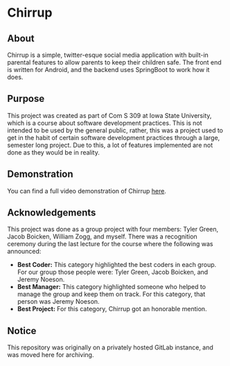 # Chirrup

## About
Chirrup is a simple, twitter-esque social media application with built-in parental features to allow parents to keep their children safe. The front end is written for Android, and the backend uses SpringBoot to work how it does.

## Purpose
This project was created as part of Com S 309 at Iowa State University, which is a course about software development practices. This is not intended to be used by the general public, rather, this was a project used to get in the habit of certain software development practices through a large, semester long project. Due to this, a lot of features implemented are not done as they would be in reality.

## Demonstration
You can find a full video demonstration of Chirrup [here](https://youtu.be/8_wk49VoOLQ).

## Acknowledgements
This project was done as a group project with four members: Tyler Green, Jacob Boicken, William Zogg, and myself. There was a recognition ceremony during the last lecture for the course where the following was announced:
- **Best Coder:** This category highlighted the best coders in each group. For our group those people were: Tyler Green, Jacob Boicken, and Jeremy Noeson.
- **Best Manager:** This category highlighted someone who helped to manage the group and keep them on track. For this category, that person was Jeremy Noeson.
- **Best Project:** For this category, Chirrup got an honorable mention.

## Notice
This repository was originally on a privately hosted GitLab instance, and was moved here for archiving.
